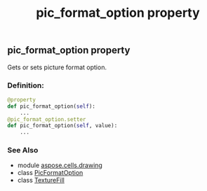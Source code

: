 ﻿---
title: pic_format_option property
second_title: Aspose.Cells for Python via .NET API References
description: 
type: docs
weight: 50
url: /aspose.cells.drawing/texturefill/pic_format_option/
is_root: false
---

## pic_format_option property


Gets or sets picture format option.
### Definition:
```python
@property
def pic_format_option(self):
    ...
@pic_format_option.setter
def pic_format_option(self, value):
    ...
```

### See Also
* module [aspose.cells.drawing](../../)
* class [PicFormatOption](/cells/python-net/aspose.cells.drawing/picformatoption)
* class [TextureFill](/cells/python-net/aspose.cells.drawing/texturefill)
